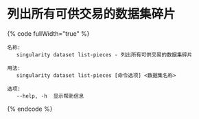 # 列出所有可供交易的数据集碎片

{% code fullWidth="true" %}
```
名称:
   singularity dataset list-pieces - 列出所有可供交易的数据集碎片

用法:
   singularity dataset list-pieces [命令选项] <数据集名称>

选项:
   --help, -h  显示帮助信息
```
{% endcode %}